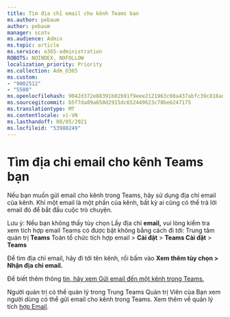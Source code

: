 ```yaml
---
title: Tìm địa chỉ email cho kênh Teams bạn
ms.author: pebaum
author: pebaum
manager: scotv
ms.audience: Admin
ms.topic: article
ms.service: o365-administration
ROBOTS: NOINDEX, NOFOLLOW
localization_priority: Priority
ms.collection: Adm_O365
ms.custom:
- "9002512"
- "5580"
ms.openlocfilehash: 9042d372e88391b02b91f9eee2121963c60a437abfc39c818adcfcb76a17357b
ms.sourcegitcommit: b5f7da89a650d2915dc652449623c78be6247175
ms.translationtype: MT
ms.contentlocale: vi-VN
ms.lasthandoff: 08/05/2021
ms.locfileid: "53988249"
---
```

# <a name="find-the-email-address-for-a-teams-channel"></a>Tìm địa chỉ email cho kênh Teams bạn

Nếu bạn muốn gửi email cho kênh trong Teams, hãy sử dụng địa chỉ email của kênh. Khi một email là một phần của kênh, bất kỳ ai cũng có thể trả lời email đó để bắt đầu cuộc trò chuyện.

Lưu ý: Nếu bạn không thấy tùy chọn Lấy địa chỉ **email,** vui lòng kiểm tra xem tích hợp email Teams có được bật không bằng cách đi tới: Trung tâm quản trị **Teams** Toàn tổ chức tích hợp email > **Cài đặt** > **Teams Cài đặt** > **Teams**

Để tìm địa chỉ email, hãy đi tới tên kênh, rồi bấm vào **Xem thêm tùy chọn > Nhận địa chỉ email.**

Để biết thêm thông [tin, hãy xem Gửi email đến một kênh trong Teams.](https://support.office.com/article/send-an-email-to-a-channel-in-teams-d91db004-d9d7-4a47-82e6-fb1b16dfd51e)

Người quản trị có thể quản lý trong Trung Teams Quản trị Viên của Bạn xem người dùng có thể gửi email cho kênh trong Teams. Xem thêm về quản lý tích [hợp Email](https://docs.microsoft.com/microsoftteams/enable-features-office-365#email-integration).
